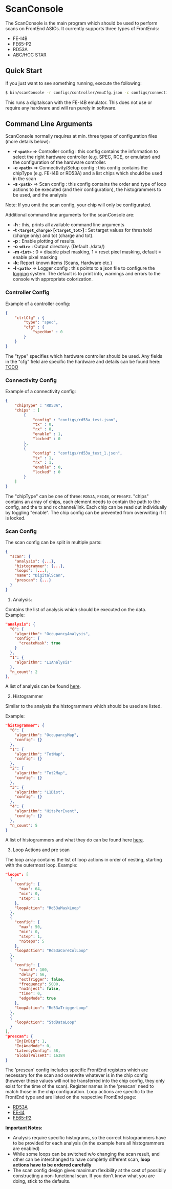 # ScanConsole

The ScanConsole is the main program which should be used to perform scans on FrontEnd ASICs.
It currently supports three types of FrontEnds:
    
- FE-I4B
- FE65-P2
- RD53A
- ABC/HCC STAR

## Quick Start

If you just want to see something running, execute the following:

```bash
$ bin/scanConsole -r configs/controller/emuCfg.json -c configs/connectivity/example_fei4b_setup.json -s configs/scans/fei4/std_digitalscan.json -p
```

This runs a digitalscan with the FE-I4B emulator. This does not use or require any hardware and will run purely in software.

## Command Line Arguments

ScanConsole normally requires at min. three types of configuration files (more details below):
    
- **-r ``<path>``** => Controller config : this config contains the information to select the right hardware controller (e.g. SPEC, RCE, or emulator) and the configuration of the hardware controller.
- **-c ``<path>``** => Connectivity/Setup config : this config contains the chipType (e.g. FE-I4B or RD53A) and a list chips which should be used in the scan
- **-s ``<path>``** => Scan config : this config contains the order and type of loop actions to be executed (and their configuration), the histogrammers to be used, and the analysis

Note: If you omit the scan config, your chip will only be configurated.


Additional command line arguments for the scanConsole are:
    
- **-h** : this, prints all available command line arguments
- **-t  ``<target_charge>`` [``<target_tot>``]** : Set target values for threshold (charge only) and tot (charge and tot).
- **-p** : Enable plotting of results.
- **-o ``<dir>``** : Output directory. (Default ./data/)
- **-m ``<int>``** : 0 = disable pixel masking, 1 = reset pixel masking, default = enable pixel masking
- **-k**: Report known items (Scans, Hardware etc.)
- **-l ``<path>``** => Logger config : this points to a json file to configure the [logging](logging) system. The default is to print info, warnings and errors to the console with appropriate colorization.

### Controller Config
Example of a controller config:
```json
{
    "ctrlCfg" : {
        "type": "spec",
        "cfg" : {
            "specNum" : 0
        }
    }
}
```
The "type" specifies which hardware controller should be used. Any fields in the "cfg" field are specific the hardware and details can be found here: [TODO](todo)

### Connectivity Config
Example of a connectivity config:
```json
{
    "chipType" : "RD53A",
    "chips" : [
        {
            "config" : "configs/rd53a_test.json",
            "tx" : 0,
            "rx" : 0,
            "enable" : 1,
            "locked" : 0
        },
        {
            "config" : "configs/rd53a_test_1.json",
            "tx" : 1,
            "rx" : 1,
            "enable" : 0,
            "locked" : 0
        }
    ]
}

```
The "chipType" can be one of three: `RD53A`, `FEI4B`, or `FE65P2`.
"chips" contains an array of chips, each element needs to contain the path to the config, and the tx and rx channel/link. Each chip can be read out individually by toggling "enable". The chip config can be prevented from overwriting if it is locked.

### Scan Config

The scan config can be split in multiple parts:
```json
{
  "scan": {
    "analysis": {...},
    "histogrammer": {...},
    "loops": [...],
    "name": "DigitalScan",
    "prescan": {...}
  }
}
```

1. Analysis:
   
Contains the list of analysis which should be executed on the data.
Example:
```json
"analysis": {
  "0": {
    "algorithm": "OccupancyAnalysis",
    "config": {
      "createMask": true
    }
  },
  "1": {
    "algorithm": "L1Analysis"
  },
  "n_count": 2
},
```
A list of analysis can be found [here](todo).

2. Histogrammer
   
Similar to the analysis the histogrammers which should be used are listed.

Example:
```json
"histogrammer": {
  "0": {
    "algorithm": "OccupancyMap",
    "config": {}
  },
  "1": {
    "algorithm": "TotMap",
    "config": {}
  },
  "2": {
    "algorithm": "Tot2Map",
    "config": {}
  },
  "3": {
    "algorithm": "L1Dist",
    "config": {}
  },
  "4": {
    "algorithm": "HitsPerEvent",
    "config": {}
  },
  "n_count": 5
}
```
A list of histogrammers and what they do can be found here [here](todo).

3. Loop Actions and pre scan

The loop array contains the list of loop actions in order of nesting, starting with the outermost loop.
Example:
```json
"loops": [
  {
    "config": {
      "max": 64,
      "min": 0,
      "step": 1
    },
    "loopAction": "Rd53aMaskLoop"
  },
  {
    "config": {
      "max": 50,
      "min": 0,
      "step": 1,
      "nSteps": 5
    },
    "loopAction": "Rd53aCoreColLoop"
  },
  {
    "config": {
      "count": 100,
      "delay": 56,
      "extTrigger": false,
      "frequency": 5000,
      "noInject": false,
      "time": 0,
      "edgeMode": true
    },
    "loopAction": "Rd53aTriggerLoop"
  },
  {
    "loopAction": "StdDataLoop"
  }
],
"prescan": {
    "InjEnDig": 1,
    "InjAnaMode": 0,
    "LatencyConfig": 58,
    "GlobalPulseRt": 16384
}
```
The 'prescan' config includes specific FrontEnd registers which are necessary for the scan and overwrite whatever is in the chip config (however these values will not be transferred into the chip config, they only exist for the time of the scan). Register names in the 'prescan' need to match those in the chip configuration.
Loop actions are specific to the FrontEnd type and are listed on the respective FrontEnd page:
    
- [RD53A](rd53a)
- [FE-I4](fei4)
- [FE65-P2](fe65p2)

**Important Notes:**
    
- Analysis require specific histograms, so the correct histogrammers have to be provided for each analysis (in the example here all histogrammers are enabled)
- While some loops can be switched w/o changing the scan result, and other can be interchanged to have completly different scan, **loop actions have to be ordered carefully**
- The scan config design gives maximum flexibility at the cost of possibily constructing a non-functional scan. If you don't know what you are doing, stick to the defaults.



